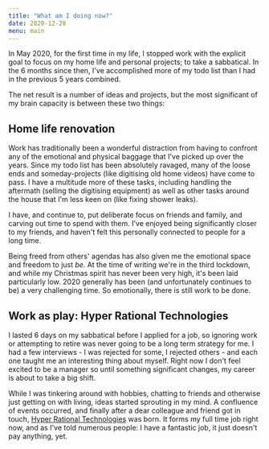 ```yaml
---
title: "What am I doing now?"
date: 2020-12-28
menu: main
---
```


In May 2020, for the first time in my life, I stopped work with the explicit goal to focus on my home life and personal projects; to take a sabbatical. In the 6 months since then, I've accomplished more of my todo list than I had in the previous 5 years combined. 

The net result is a number of ideas and projects, but the most significant of my brain capacity is between these two things:

## Home life renovation

Work has traditionally been a wonderful distraction from having to confront any of the emotional and physical baggage that I've picked up over the years. Since my todo list has been absolutely ravaged, many of the loose ends and someday-projects (like digitising old home videos) have come to pass. I have a multitude more of these tasks, including handling the aftermath (selling the digitising equipment) as well as other tasks around the house that I'm less keen on (like fixing shower leaks).

I have, and continue to, put deliberate focus on friends and family, and carving out time to spend with them. I've enjoyed being significantly closer to my friends, and haven't felt this personally connected to people for a long time.

Being freed from others' agendas has also given me the emotional space and freedom to just _be_. At the time of writing we're in the third lockdown, and while my Christmas spirit has never been very high, it's been laid particularly low. 2020 generally has been (and unfortunately continues to be) a very challenging time. So emotionally, there is still work to be done.

## Work as play: Hyper Rational Technologies

I lasted 6 days on my sabbatical before I applied for a job, so ignoring work or attempting to retire was never going to be a long term strategy for me. I had a few interviews - I was rejected for some, I rejected others - and each one taught me an interesting thing about myself. Right now I don't feel excited to be a manager so until something significant changes, my career is about to take a big shift.

While I was tinkering around with hobbies, chatting to friends and otherwise just getting on with living, ideas started sprouting in my mind. A confluence of events occurred, and finally after a dear colleague and friend got in touch, [Hyper Rational Technologies](https://www.hyperrational.tech) was born. It forms my full time job right now, and as I've told numerous people: I have a fantastic job, it just doesn't pay anything, yet.
